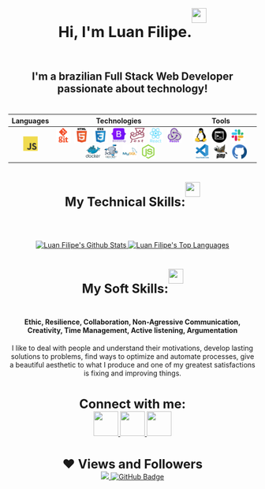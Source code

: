 <style>

  .imgs {
	  height: 30px;
	  width: 30px;
  }

  .info {
    text-align: center;
  }

  .title {
	  align-self: center;
	  display: flex;
    font-size: 2.17em;
    font-weight: bolder;
	  justify-content: center;
	  wrap: nowrap;
  }

  .stats {
	  height: "165em";
  }

  .summary {
	  align-self: center;
	  display: flex;
    font-size: 1.80em;
    font-weight: bolder;
	  justify-content: center;
	  wrap: nowrap;
  }

  .table {
	  align: center;
  }

</style>

<!-- ------------Introdução------------ -->

<div class="info">
  <div class="title">
    <p>Hi, I'm Luan Filipe.</p>
    <img class="imgs" src="https://cdn-icons-png.flaticon.com/512/5038/5038593.png">
  </div>
  <h2>I'm a brazilian Full Stack Web Developer passionate about technology!</h2>
</div>

#

<!-- ------------Resumo Visual------------ -->

<div align="center">

| Languages  | Technologies | Tools |  
|---|---|---|
|<div align="center"><img class="imgs" src="./imgs/js.svg" alt="JavaScript"/></div>|<div align="center"><img class="imgs" src="./imgs/git.png" alt="Git"/>&nbsp;&nbsp;<img class="imgs" src="./imgs/html.svg" alt="HTML"/>&nbsp;&nbsp;<img class="imgs" src="./imgs/css3.png" alt="CSS"/>&nbsp;&nbsp;<img class="imgs" src="./imgs/bootstrap.svg" alt="BootStrap"/>&nbsp;&nbsp;<img class="imgs" src="./imgs/jest.png" alt="Jest"/>&nbsp;&nbsp;<img class="imgs" src="./imgs/react.svg" alt="React"/>&nbsp;&nbsp;<img class="imgs" src="./imgs/redux.png" alt="Redux"/>&nbsp;&nbsp;<img class="imgs" src="./imgs/docker.svg" alt="Docker"/>&nbsp;&nbsp;<img class="imgs" src="./imgs/docker-compose.png" alt="Docker-compose"/>&nbsp;&nbsp;<img class="imgs" src="./imgs/mysql.svg" alt="MySql"/>&nbsp;&nbsp;<img class="imgs" src="./imgs/nodejs.svg" alt="NodeJs"/></div>|<div align="center"><img class="imgs" src="./imgs/linux.svg" alt="GNU/Linux"/>&nbsp;&nbsp;<img class="imgs" src="./imgs/terminal.png" alt="Bash/Terminal"/>&nbsp;&nbsp;<img class="imgs" src="./imgs/slack.png" class="imgs" alt="Slack"/>&nbsp;&nbsp;<img class="imgs" src="./imgs/vscode.svg" alt="VScode"/>&nbsp;&nbsp;<img class="imgs" src="./imgs/gimp.png" alt="Gimp"/>&nbsp;&nbsp;<img class="imgs" src="./imgs/github.png" alt="GitHub"/></div>|


#

<!-- ------------Habilidates Tecnicas------------ -->


<details>
  <summary class="summary">
	  <p>My Technical Skills:</p>
    <img class="imgs" src="https://cdn-icons-png.flaticon.com/512/1005/1005141.png">
  </summary>

<div align="center">

| Languages  | Frameworks | Technologies | Tools | 
|---|---|---|---|
|<div align="center"><span>JavaScript🔸SQL</span></div>|<div align="center"><span>React🔸Jest</span></div>|<div align="center"><span>Git🔸React Testing Library🔸API🔸HTML🔸CSS🔸React Router🔸Redux🔸Context API🔸React Hooks🔸Docker🔸Docker Compose🔸Local Storage🔸Mocks🔸Bootstrap</span></div>|<div align="center"><span>Linux🔸Terminal🔸Bash🔸GitHub🔸Visual Studio Code🔸MySQL Workbench</span></div>|

</details>

#

<!-- ------------Status do Github------------ -->

<div align="center">
  <a href="https://github.com/luanfgoncalves/github-readme-stats">
    <img
	    height="165em" alt="Luan Filipe's Github Stats"
	    src="https://github-readme-stats.vercel.app/api?username=luanfgoncalves&show_icons=true&count_private=true&theme=react&hide_border=true&bg_color=0D1117"
	/>
  </a>
  <a href="https://github.com/luanfgoncalves/github-readme-stats">
    <img
      height="165em" alt="Luan Filipe's Top Languages"
	    src="https://github-readme-stats.vercel.app/api/top-langs/?username=luanfgoncalves&langs_count=8&count_private=true&layout=compact&theme=react&hide_border=true&bg_color=0D1117"
	/>
  </a>
</div>

#

<!-- ------------Habilidades Pessoais/Soft Skills------------ -->

<div>
	<div class="summary">
	  <p>My Soft Skills:</p>
	  <img class="imgs" src="https://cdn-icons-png.flaticon.com/512/2420/2420518.png">
	</div>
	<h4 align="center">
	  Ethic, Resilience, Collaboration, Non-Agressive Communication, Creativity, Time Management, Active listening, Argumentation
	</h4>
	<p>
	  I like to deal with people and understand their motivations,
	  develop lasting solutions to problems, find ways to optimize and automate processes,
	  give a beautiful aesthetic to what I produce and one of my greatest satisfactions 
	  is fixing and improving things.
	</p>
</div>

#

<!-- ------------Informações de Contato------------ -->

<div class="summary">Connect with me:</div>
<div align="center">
  <a href="https://instagram.com/luanfgoncalves" target="_blank">
    <img src="https://cdn-icons-png.flaticon.com/512/3955/3955024.png" width="50px" height="50px" target="_blank">
  </a>
  <a href= "mailto:luanfgoncalves@outlook.com">
    <img src="https://cdn-icons-png.flaticon.com/512/906/906312.png" width="50px" height="50px" target="_blank">
  </a>
  <a href="https://www.linkedin.com/in/luanfgoncalves/" target="_blank">
    <img src="https://cdn-icons-png.flaticon.com/512/4494/4494498.png" width="50px" height="50px" target="_blank">
  </a> 
</div>

# 
<!-- ------------Visualizações e Seguidores------------ -->

<div class="summary">❤ Views and Followers</div>
<div align="center">
	<a href="https://github.com/Meghna-DAS/github-profile-views-counter">
	  <img src="https://komarev.com/ghpvc/?username=luanfgoncalves">
	</a>
	<a href="https://github.com/luanfgoncalves?tab=followers">
	  <img src="https://img.shields.io/github/followers/luanfgoncalves?label=Followers&style=social" alt="GitHub Badge">
	</a>
</div> 

<!-- ------------Palavras-Chave Para Motores de Busca------------ -->

<!-- programação | desenvolvimento | development | dev | webdeveloper| webdev| html | css | javascript | JS | python | py | Typescript | ts | Linux | react | redux | context | contextApi | docker | docker-compose | sql | mysql | nodeJS | frontend | backend | fullstack | bilingual | home office | stackoverflow | jest | RTL | mocha | sinnon | chai | . -->
